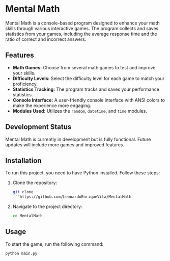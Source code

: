 # Mental Math

Mental Math is a console-based program designed to enhance your math skills through various interactive games. The program collects and saves statistics from your games, including the average response time and the ratio of correct and incorrect answers.

## Features

- **Math Games:** Choose from several math games to test and improve your skills.
- **Difficulty Levels:** Select the difficulty level for each game to match your proficiency.
- **Statistics Tracking:** The program tracks and saves your performance statistics.
- **Console Interface:** A user-friendly console interface with ANSI colors to make the experience more engaging.
- **Modules Used:** Utilizes the `random`, `datetime`, and `time` modules.

## Development Status

Mental Math is currently in development but is fully functional. Future updates will include more games and improved features.

## Installation

To run this project, you need to have Python installed. Follow these steps:

1. Clone the repository:
    ```bash
    git clone 
    ```https://github.com/LeonardoEnriqueVila/MentalMath
2. Navigate to the project directory:
    ```bash
    cd MentalMath
    ```

## Usage

To start the game, run the following command:
```bash
python main.py

